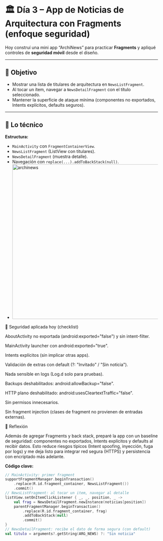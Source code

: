 # 🏛️ Día 3 – App de Noticias de Arquitectura con Fragments (enfoque seguridad)

Hoy construí una mini app “ArchiNews” para practicar **Fragments** y apliqué controles de **seguridad móvil** desde el diseño.

---

## 🎯 Objetivo
- Mostrar una lista de titulares de arquitectura en `NewsListFragment`.
- Al tocar un ítem, navegar a `NewsDetailFragment` con el título seleccionado.
- Mantener la superficie de ataque mínima (componentes no exportados, Intents explícitos, defaults seguros).

---

## 🧩 Lo técnico
**Estructura:**
- `MainActivity` con `FragmentContainerView`.
- `NewsListFragment` (ListView con titulares).
- `NewsDetailFragment` (muestra detalle).
- Navegación con `replace(...).addToBackStack(null)`.
- <img width="931" height="508" alt="archinews" src="https://github.com/user-attachments/assets/930b1035-0907-4e86-bb1f-65783213e6b3" />

🔐 Seguridad aplicada hoy (checklist)

AboutActivity no exportada (android:exported="false") y sin intent-filter.

MainActivity launcher con android:exported="true".

Intents explícitos (sin implicar otras apps).

Validación de extras con default (?: "Invitado" / "Sin noticia").

Nada sensible en logs (Log.d solo para pruebas).

Backups deshabilitados: android:allowBackup="false".

HTTP plano deshabilitado: android:usesCleartextTraffic="false".

Sin permisos innecesarios.

Sin fragment injection (clases de fragment no provienen de entradas externas).

🤔 Reflexión

Además de agregar Fragments y back stack, preparé la app con un baseline de seguridad: componentes no exportados, Intents explícitos y defaults al recibir datos. Esto reduce riesgos típicos (Intent spoofing, inyección, fuga por logs) y me deja listo para integrar red segura (HTTPS) y persistencia con encriptado más adelante.


**Código clave:**
```kotlin
// MainActivity: primer fragment
supportFragmentManager.beginTransaction()
    .replace(R.id.fragment_container, NewsListFragment())
    .commit()
// NewsListFragment: al tocar un item, navegar al detalle
listView.setOnItemClickListener { _, _, position, _ ->
    val frag = NewsDetailFragment.newInstance(noticias[position])
    parentFragmentManager.beginTransaction()
        .replace(R.id.fragment_container, frag)
        .addToBackStack(null)
        .commit()
}
// NewsDetailFragment: recibe el dato de forma segura (con default)
val titulo = arguments?.getString(ARG_NEWS) ?: "Sin noticia"

